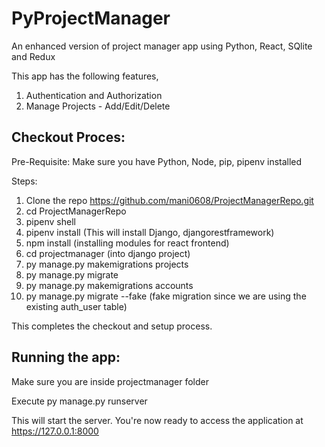 # PyProjectManager
An enhanced version of project manager app using Python, React, SQlite and Redux

This app has the following features,

1) Authentication and Authorization
2) Manage Projects - Add/Edit/Delete

Checkout Proces:
---------------

Pre-Requisite:
Make sure you have Python, Node, pip, pipenv installed

Steps:
1) Clone the repo https://github.com/mani0608/ProjectManagerRepo.git
2) cd ProjectManagerRepo
3) pipenv shell
4) pipenv install (This will install Django, djangorestframework)
5) npm install (installing modules for react frontend)
6) cd projectmanager (into django project)
7) py manage.py makemigrations projects
8) py manage.py migrate
9) py manage.py makemigrations accounts
10) py manage.py migrate --fake (fake migration since we are using the existing auth_user table)

This completes the checkout and setup process.

Running the app:
----------------

Make sure you are inside projectmanager folder

Execute py manage.py runserver

This will start the server. You're now ready to access the application at https://127.0.0.1:8000
